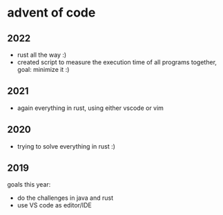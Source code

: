# advent of code

## 2022
- rust all the way :)
- created script to measure the execution time of all programs together, goal: minimize it :)

## 2021
- again everything in rust, using either vscode or vim

## 2020
- trying to solve everything in rust :)

## 2019
goals this year:
- do the challenges in java and rust
- use VS code as editor/IDE
